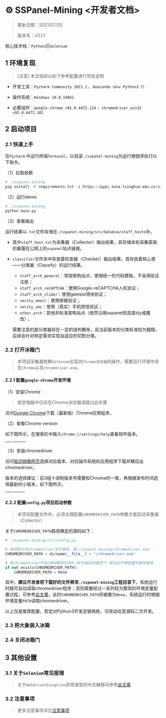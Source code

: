 # :gear: SSPanel-Mining <开发者文档>

>更新日期：2021/07/20 
>
>版本号：v0.1.1

核心技术栈：`Python3`||`Selenium`

## 1 环境复现

> [注意] 本文档将以如下参考配置进行项目说明

- 开发工具：`Pycharm Community 2021.1` 、`Anaconda（env Python3.7）`

- 操作系统：`Windows 10.0.19041`

- 必要组件：`google-chrome v91.0.4472.124` 、`chromedriver_win32 v92.0.4472.101`

## 2 启动项目

### 2.1 快速上手

在`Pycharm` 中运行终端`Terminal`，以目录`./sspanel-mining`为运行根按序执行以下指令。

（1）拉取依赖

```python
# ./sspanel-mining
pip install -r requirements.txt -i https://pypi.tuna.tsinghua.edu.cn/simple
```

（2）运行demo

```python
# ./sspanel-mining
python main.py
```

（3）查看输出

运行结果以`.txt`文件存储在`./sspanel-mining/src/databse/staff_hosts`中。

- 其中`staff_host.txt`为采集器（Collector）输出结果，其存储本轮采集获取的暴露在公网上的`sspanel`站点链接。

- `classifier`文件夹中存放着检查器（Checker）输出结果，其存放着核心类——分类器（Classify）的运行结果。

  - `staff_arch_general`：常规架构站点，使用统一的代码模板，不采用验证注册；
  - `staff_arch_reCAPTCHA`：使用Google-reCAPTCHA人机验证；
  - `staff_arch_slider`：使用geetest滑块验证；
  - `verity_email`：使用邮箱验证；
  - `verity_sms`：使用（真实）手机短信验证；
  - `other_arch`：其他非标准架构站点（依然沿用sspanel但高度diy或魔改）；

  需要注意的是分类器存在一定的误判概率，且当前版本的分类标准较为粗糙，后续会针对特定需求实现自适应的切割分类。

### 2.2 打开冰箱门

> 本项目采集器依赖`Selenium`实现对`Chrome浏览器`的操作，需要运行环境中存在`Chrome`以及`chromdriver.exe`。

#### 2.2.1 配置`google-chrome`开发环境

（1）安装Chrome

> 若您电脑中已存在Chrome浏览器请跳过此步骤

访问[Google Chrome](https://www.google.com/intl/zh-CN/chrome/)下载（最新版）Chrome应用程序。

（2）查看Chrome version

如下图所示，在搜索栏中输入`chrome://settings/help`查看软件版本。

<img src="https://i.loli.net/2021/07/20/mjGHvCa53ItULSl.png" alt="image-20210720020533007" style="zoom: 33%;" />

（3）安装chromedriver

访问[驱动镜像网页](https://npm.taobao.org/mirrors/chromedriver/)选择对应版本、对应操作系统的应用程序下载并解压出chromedriver。

版本的选择建议：前3组十进制版本号需要和Chrome的一致，再根据发布时间选择最新的小版本，如下图所示。

<img src="https://i.loli.net/2021/07/20/gU4qwGOxsF1lSec.png" alt="image-20210720021451671" style="zoom:33%;" />

#### 2.2.2 配置`config.py`项目启动参数

> 本项目配置文件中，必须合理配置`CHROMEDRIVER_PATH`参数才能启动采集器（Collector）

关于`CHROMEDRIVER_PATH`路径确定的源码如下：

```python
# ./sspanel-mining/src/config.py

# 系统默认的chromedriver文件路径，既./sspanel-mining/chromedriver.exe
CHROMEDRIVER_PATH = dirname(__file__) + "/chromedriver.exe"

# 若chromedriver不在CHROMEDRIVER_PATH指定的路径下 尝试从环境变量中查找路径
if not exists(CHROMEDRIVER_PATH):
    CHROMEDRIVER_PATH = None
```

其中，**建议开发者将下载好的文件移至`./sspanel-mining`工程目录下**，系统运行时既可自动读取chromedriver程序；否则需要经过一系列较为繁琐的环境变量配置过程，可参考[此文章](https://www.freesion.com/article/29381322626/)，此时`CHROMEDRIVER_PATH`将被置为`None`，系统运行时根据环境变量`PATH`读取chromedriver。

以上仅是推荐配置，若您对Python3开发足够熟练，可改动任意源码二次开发。

### 2.3 把大象装入冰箱

### 2.4 关闭冰箱门

## 3 其他设置

### 3.1 关于`Selenium`常见报错

> 关于`WebdriverException`异常类型的中文解释可参考[此文章](https://blog.csdn.net/To_ChaRiver/article/details/105715293)

### 3.2 注意事项

> 更多注意事项详见[注意事项](https://github.com/QIN2DIM/sspanel-mining/blob/main/docs/subs/注意事项.md)

